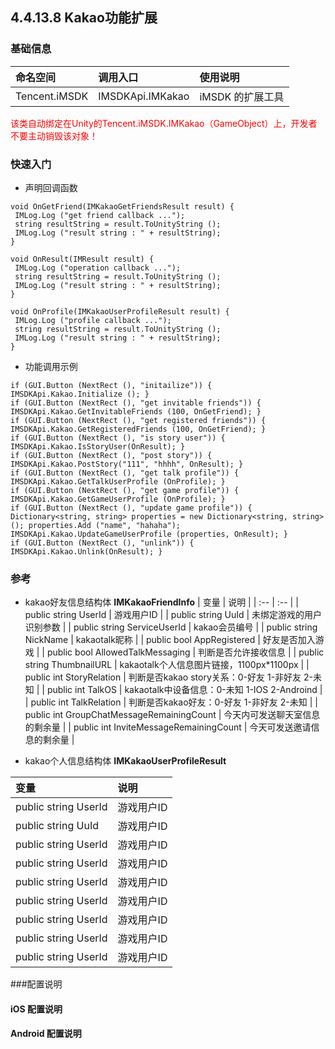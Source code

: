 ## 4.4.13.8 Kakao功能扩展

### 基础信息
| 命名空间 | 调用入口 |使用说明|
| :-- |:-- |:--|
| Tencent.iMSDK | IMSDKApi.IMKakao |iMSDK 的扩展工具|

<font color=red>该类自动绑定在Unity的Tencent.iMSDK.IMKakao（GameObject）上，开发者不要主动销毁该对象！</font>

### 快速入门
+ 声明回调函数

```
void OnGetFriend(IMKakaoGetFriendsResult result) {
 IMLog.Log ("get friend callback ...");
 string resultString = result.ToUnityString ();
 IMLog.Log ("result string : " + resultString);
}

void OnResult(IMResult result) {
 IMLog.Log ("operation callback ...");
 string resultString = result.ToUnityString ();
 IMLog.Log ("result string : " + resultString);
}

void OnProfile(IMKakaoUserProfileResult result) {
 IMLog.Log ("profile callback ...");
 string resultString = result.ToUnityString ();
 IMLog.Log ("result string : " + resultString);
}

```

+ 功能调用示例

```
if (GUI.Button (NextRect (), "initailize")) { IMSDKApi.Kakao.Initialize (); }
if (GUI.Button (NextRect (), "get invitable friends")) { IMSDKApi.Kakao.GetInvitableFriends (100, OnGetFriend); }
if (GUI.Button (NextRect (), "get registered friends")) { IMSDKApi.Kakao.GetRegisteredFriends (100, OnGetFriend); }
if (GUI.Button (NextRect (), "is story user")) { IMSDKApi.Kakao.IsStoryUser(OnResult); }
if (GUI.Button (NextRect (), "post story")) { IMSDKApi.Kakao.PostStory("111", "hhhh", OnResult); }
if (GUI.Button (NextRect (), "get talk profile")) { IMSDKApi.Kakao.GetTalkUserProfile (OnProfile); }
if (GUI.Button (NextRect (), "get game profile")) { IMSDKApi.Kakao.GetGameUserProfile (OnProfile); }
if (GUI.Button (NextRect (), "update game profile")) { Dictionary<string, string> properties = new Dictionary<string, string> (); properties.Add ("name", "hahaha"); IMSDKApi.Kakao.UpdateGameUserProfile (properties, OnResult); }
if (GUI.Button (NextRect (), "unlink")) { IMSDKApi.Kakao.Unlink(OnResult); }
```

### 参考

* kakao好友信息结构体 **IMKakaoFriendInfo**
| 变量 | 说明 |
| :-- | :-- |
| public string UserId |  游戏用户ID  |
| public string UuId |  未绑定游戏的用户识别参数  |
| public string ServiceUserId |  kakao会员编号  |
| public string NickName |  kakaotalk昵称  |
| public bool AppRegistered |  好友是否加入游戏  |
| public bool AllowedTalkMessaging |  判断是否允许接收信息  |
| public string ThumbnailURL |  kakaotalk个人信息图片链接，1100px*1100px  |
| public int StoryRelation |  判断是否kakao story关系：0-好友 1-非好友 2-未知  |
| public int TalkOS |  kakaotalk中设备信息：0-未知 1-IOS 2-Androind  |
| public int TalkRelation |  判断是否kakao好友：0-好友 1-非好友 2-未知  |
| public int GroupChatMessageRemainingCount |  今天内可发送聊天室信息的剩余量  |
| public int InviteMessageRemainingCount |  今天可发送邀请信息的剩余量  |

*  kakao个人信息结构体 **IMKakaoUserProfileResult**

| 变量 | 说明 |
| :-- | :-- |
| public string UserId | 游戏用户ID |
| public string UuId | 游戏用户ID |
| public string UserId | 游戏用户ID |
| public string UserId | 游戏用户ID |
| public string UserId | 游戏用户ID |
| public string UserId | 游戏用户ID |
| public string UserId | 游戏用户ID |
| public string UserId | 游戏用户ID |
| public string UserId | 游戏用户ID |

###配置说明
#### iOS 配置说明

#### Android 配置说明
